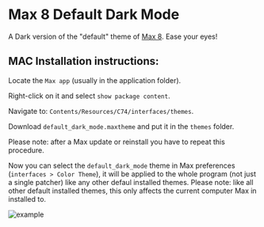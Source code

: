 # Max 8 Default Dark Mode
A Dark version of the "default" theme of [Max 8](http://cycling74.com/products/max/). Ease your eyes!

## MAC Installation instructions:

Locate the `Max app` (usually in the application folder).

Right-click on it and select `show package content`.

Navigate to: `Contents/Resources/C74/interfaces/themes`.

Download `default_dark_mode.maxtheme` and put it in the `themes` folder.

Please note: after a Max update or reinstall you have to repeat this procedure.

Now you can select the `default_dark_mode` theme in Max preferences (`interfaces > Color Theme`), it will be applied to the whole program (not just a single patcher) like any other defaul installed themes. Please note: like all other default installed themes, this only affects the current computer Max in installed to.  


![example](https://user-images.githubusercontent.com/38999587/115965388-59934d00-a529-11eb-9719-7f99118a9d8f.jpg)
